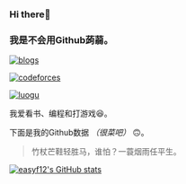 ### Hi there👋
### 我是不会用Github蒟蒻。

[![blogs](https://img.shields.io/badge/blogs-hexo&gridea&luogu-red.svg?style=for-the-badge&logo=blogger)](https://easyf12.github.io/website)

[![codeforces](https://img.shields.io/badge/codeforces-easyf12-blue.svg?style=for-the-badge&logo=codeforces)](https://codeforces.com/profile/easyf12)

[![luogu](https://img.shields.io/badge/luogu-level_4-g.svg?style=for-the-badge&logo=codeclimate)](https://www.luogu.com.cn/user/109369)

我爱看书、编程和打游戏😆。

下面是我的Github数据 *（很菜吧）* 🙃。

> 竹杖芒鞋轻胜马，谁怕？一蓑烟雨任平生。

[![easyf12's GitHub stats](https://github-readme-stats.vercel.app/api?username=easyf12&show_icons=true&theme=cobalt)](https://github.com/easyf12)
